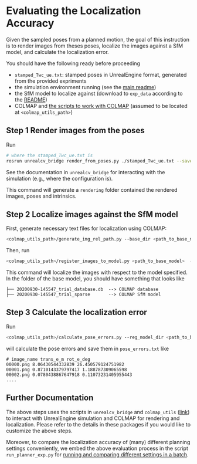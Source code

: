 # Evaluating the Localization Accuracy

Given the sampled poses from a planned motion, the goal of this instruction is to render images from theses poses, localize the images against a SfM model, and calculate the localization error. 

You should have the following ready before proceeding

* `stamped_Twc_ue.txt`: stamped poses in UnrealEngine format, generated from the provided expriments
* the simulation environment running (see the [main readme](../README.md))
* the SfM model to localize against (download to `exp_data` according to the [README](./README.md))
* COLMAP and [the scripts to work with COLMAP](https://github.com/uzh-rpg/colmap_utils) (assumed to be located at `<colmap_utils_path>`)



## Step 1 Render images from the poses

Run 

```sh
# where the stamped_Twc_ue.txt is
rosrun unrealcv_bridge render_from_poses.py ./stamped_Twc_ue.txt --save_dir ./rendering --save_sleep_sec 0.1 --unrealcv_ini <unrealcv_ini in your simulator>
```

See the documentation in `unrealcv_bridge` for interacting with the simulation (e.g., where the configuration is).

This command will generate a `rendering` folder contained the rendered images, poses and intrinsics.

## Step 2 Localize images against the SfM model

First, generate necessary text files for localization using COLMAP:

```sh
<colmap_utils_path>/generate_img_rel_path.py --base_dir <path_to_base_model>/images --img_dir ./rendering/images --img_nm_to_cam_list ./rendering/img_nm_to_colmap_cam.txt
```

Then, run

```sh
<colmap_utils_path>/register_images_to_model.py <path_to_base_model>  --reg_name trial --reg_list_fn ./rendering/images/rel_img_path.txt  --img_nm_to_colmap_cam_list ./rendering/images/rel_img_nm_to_cam_list.txt
```

This command will localize the images with respect to the model specified. In the folder of the base model, you should have something that looks like

```
├── 20200930-145547_trial_database.db  --> COLMAP database
├── 20200930-145547_trial_sparse       --> COLMAP SfM model
```



## Step 3 Calculate the localization error

Run

```sh
<colmap_utils_path>/calculate_pose_errors.py --reg_model_dir <path_to_base_model>/20200930-145547_trial_sparse  --reg_img_name_to_colmap_Tcw ./rendering/img_name_to_colmap_Tcw.txt --reg_img_dir ./rendering/images --output_path ./
```

will calculate the pose errors and save them in `pose_errors.txt` like

```
# image_name trans_e_m rot_e_deg
00000.png 8.06430544332839 26.450579124751982
00001.png 0.8710143379797417 1.188787309065598
00002.png 0.0780438867647918 0.11073231405955443
....
```

## Further Documentation

The above steps uses the scripts in `unrealcv_bridge` and `colmap_utils` ([link](https://github.com/uzh-rpg/colmap_utils)) to interact with UnrealEngine simulation and COLMAP for rendering and localization. Please refer to the details in these packages if you would like to customize the above steps. 

Moreover, to compare the localization accuracy of (many) different planning settings conveniently, we embed the above evaluation process in the script `run_planner_exp.py` for [running and comparing different settings in a batch](./batch_experiments.md).